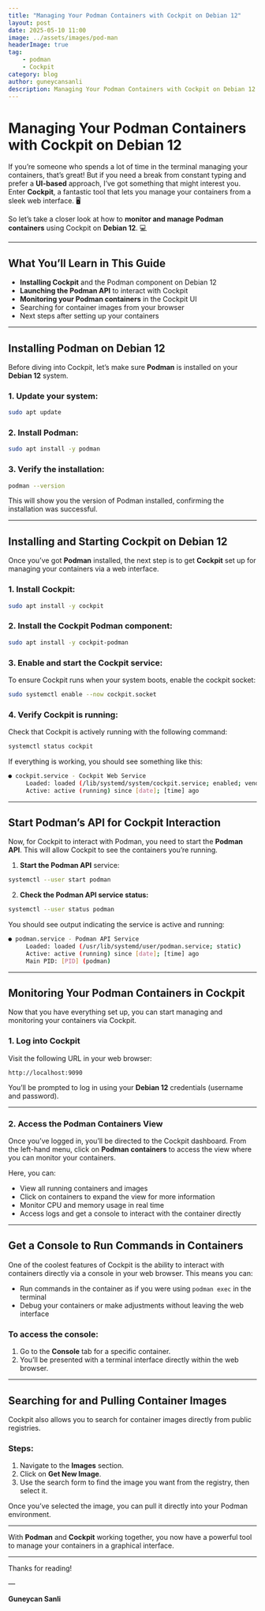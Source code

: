 ```yaml
---
title: "Managing Your Podman Containers with Cockpit on Debian 12"
layout: post
date: 2025-05-10 11:00
image: ../assets/images/pod-man
headerImage: true
tag:
    - podman
    - Cockpit
category: blog
author: guneycansanli
description: Managing Your Podman Containers with Cockpit on Debian 12  
---
```


# Managing Your Podman Containers with Cockpit on Debian 12  

If you’re someone who spends a lot of time in the terminal managing your containers, that’s great! But if you need a break from constant typing and prefer a **UI-based** approach, I’ve got something that might interest you. Enter **Cockpit**, a fantastic tool that lets you manage your containers from a sleek web interface. 🖥️

So let’s take a closer look at how to **monitor and manage Podman containers** using Cockpit on **Debian 12**. 💻

---

## What You’ll Learn in This Guide

- **Installing Cockpit** and the Podman component on Debian 12  
- **Launching the Podman API** to interact with Cockpit  
- **Monitoring your Podman containers** in the Cockpit UI  
- Searching for container images from your browser  
- Next steps after setting up your containers

---

## Installing Podman on Debian 12

Before diving into Cockpit, let’s make sure **Podman** is installed on your **Debian 12** system.

### 1. Update your system:

```bash
sudo apt update
```

### 2. Install Podman:

```bash
sudo apt install -y podman
```

### 3. Verify the installation:

```bash
podman --version
```

This will show you the version of Podman installed, confirming the installation was successful.

---

## Installing and Starting Cockpit on Debian 12

Once you’ve got **Podman** installed, the next step is to get **Cockpit** set up for managing your containers via a web interface.

### 1. Install Cockpit:

```bash
sudo apt install -y cockpit
```

### 2. Install the Cockpit Podman component:

```bash
sudo apt install -y cockpit-podman
```

### 3. Enable and start the Cockpit service:

To ensure Cockpit runs when your system boots, enable the cockpit socket:

```bash
sudo systemctl enable --now cockpit.socket
```

### 4. Verify Cockpit is running:

Check that Cockpit is actively running with the following command:

```bash
systemctl status cockpit
```

If everything is working, you should see something like this:

```bash
● cockpit.service - Cockpit Web Service
     Loaded: loaded (/lib/systemd/system/cockpit.service; enabled; vendor preset: enabled)
     Active: active (running) since [date]; [time] ago
```

---

## Start Podman’s API for Cockpit Interaction

Now, for Cockpit to interact with Podman, you need to start the **Podman API**. This will allow Cockpit to see the containers you’re running.

1. **Start the Podman API** service:

```bash
systemctl --user start podman
```

2. **Check the Podman API service status:**

```bash
systemctl --user status podman
```

You should see output indicating the service is active and running:

```bash
● podman.service - Podman API Service
     Loaded: loaded (/usr/lib/systemd/user/podman.service; static)
     Active: active (running) since [date]; [time] ago
     Main PID: [PID] (podman)
```

---

## Monitoring Your Podman Containers in Cockpit

Now that you have everything set up, you can start managing and monitoring your containers via Cockpit.

### 1. Log into Cockpit

Visit the following URL in your web browser:

```plaintext
http://localhost:9090
```

You’ll be prompted to log in using your **Debian 12** credentials (username and password).

---

### 2. Access the Podman Containers View

Once you’ve logged in, you’ll be directed to the Cockpit dashboard. From the left-hand menu, click on **Podman containers** to access the view where you can monitor your containers.

Here, you can:

- View all running containers and images
- Click on containers to expand the view for more information
- Monitor CPU and memory usage in real time
- Access logs and get a console to interact with the container directly

---

## Get a Console to Run Commands in Containers

One of the coolest features of Cockpit is the ability to interact with containers directly via a console in your web browser. This means you can:

- Run commands in the container as if you were using `podman exec` in the terminal
- Debug your containers or make adjustments without leaving the web interface

### To access the console:

1. Go to the **Console** tab for a specific container.
2. You’ll be presented with a terminal interface directly within the web browser.

---

##  Searching for and Pulling Container Images

Cockpit also allows you to search for container images directly from public registries.

### Steps:

1. Navigate to the **Images** section.
2. Click on **Get New Image**.
3. Use the search form to find the image you want from the registry, then select it.

Once you’ve selected the image, you can pull it directly into your Podman environment.

---

With **Podman** and **Cockpit** working together, you now have a powerful tool to manage your containers in a graphical interface.

---

Thanks for reading!

—

**Guneycan Sanli**


[1]: ../assets/images/docker-multi-stage/multi-1.jpg
[2]: ../assets/images/docker-multi-stage/multi-2.jpg
[3]: ../assets/images/docker-multi-stage/multi-3.jpg

